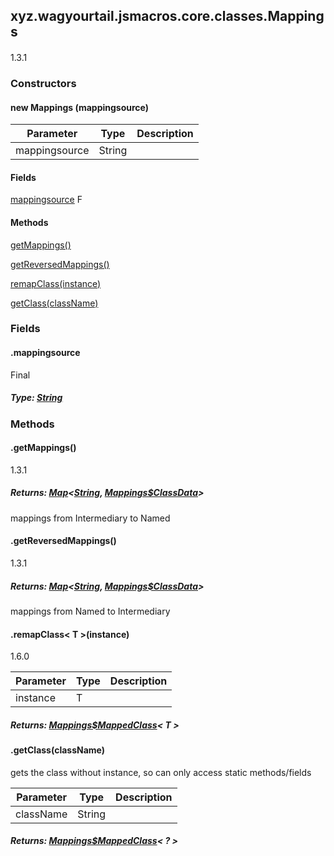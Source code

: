 

xyz.wagyourtail.jsmacros.core.classes.Mappings
----------------------------------------------

#### 

1.3.1

### Constructors

#### new Mappings (mappingsource)

| Parameter | Type | Description |
|---|---|---|
| mappingsource | String |  |



#### Fields

[mappingsource](#mappingsource)
F



#### Methods

[getMappings()](#getMappings-)


[getReversedMappings()](#getReversedMappings-)


[remapClass(instance)](#remapClass-T-)


[getClass(className)](#getClass-String-)



### Fields

#### .mappingsource

Final

##### Type: [String](https://docs.oracle.com/javase/8/docs/api/index.html?java/lang/String.html)



### Methods

#### .getMappings()

1.3.1


##### Returns: [Map](https://docs.oracle.com/javase/8/docs/api/index.html?java/util/Map.html)<[String](https://docs.oracle.com/javase/8/docs/api/index.html?java/lang/String.html), [Mappings$ClassData](1.9.2/xyz/wagyourtail/jsmacros/core/classes/Mappings.ClassData.html)>

mappings from Intermediary to Named



#### .getReversedMappings()

1.3.1


##### Returns: [Map](https://docs.oracle.com/javase/8/docs/api/index.html?java/util/Map.html)<[String](https://docs.oracle.com/javase/8/docs/api/index.html?java/lang/String.html), [Mappings$ClassData](1.9.2/xyz/wagyourtail/jsmacros/core/classes/Mappings.ClassData.html)>

mappings from Named to Intermediary



#### .remapClass< T >(instance)

1.6.0

| Parameter | Type | Description |
|---|---|---|
| instance | T |  |

##### Returns: [Mappings$MappedClass](1.9.2/xyz/wagyourtail/jsmacros/core/classes/Mappings.MappedClass.html)< T >



#### .getClass(className)

gets the class without instance, so can only access static methods/fields

| Parameter | Type | Description |
|---|---|---|
| className | String |  |

##### Returns: [Mappings$MappedClass](1.9.2/xyz/wagyourtail/jsmacros/core/classes/Mappings.MappedClass.html)< ? >




